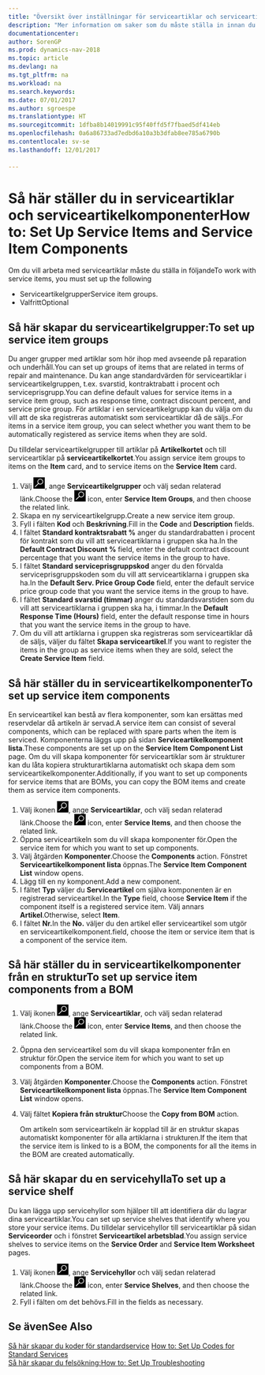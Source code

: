 ```yaml
---
title: "Översikt över inställningar för serviceartiklar och serviceartikelkomponenter"
description: "Mer information om saker som du måste ställa in innan du kan använda serviceartiklar, inklusive standardvärden, till exempel svarstid, kontraktrabatt i procent och serviceprisgrupp."
documentationcenter: 
author: SorenGP
ms.prod: dynamics-nav-2018
ms.topic: article
ms.devlang: na
ms.tgt_pltfrm: na
ms.workload: na
ms.search.keywords: 
ms.date: 07/01/2017
ms.author: sgroespe
ms.translationtype: HT
ms.sourcegitcommit: 1dfba8b14019991c95f40ffd5f7fbaed5df414eb
ms.openlocfilehash: 0a6a86733ad7edbd6a10a3b3dfab8ee785a6790b
ms.contentlocale: sv-se
ms.lasthandoff: 12/01/2017

---
```

# <a name="how-to-set-up-service-items-and-service-item-components"></a><span data-ttu-id="40bdb-103">Så här ställer du in serviceartiklar och serviceartikelkomponenter</span><span class="sxs-lookup"><span data-stu-id="40bdb-103">How to: Set Up Service Items and Service Item Components</span></span>
<span data-ttu-id="40bdb-104">Om du vill arbeta med serviceartiklar måste du ställa in följande</span><span class="sxs-lookup"><span data-stu-id="40bdb-104">To work with service items, you must set up the following</span></span>

* <span data-ttu-id="40bdb-105">Serviceartikelgrupper</span><span class="sxs-lookup"><span data-stu-id="40bdb-105">Service item groups.</span></span> 
* <span data-ttu-id="40bdb-106">Valfritt</span><span class="sxs-lookup"><span data-stu-id="40bdb-106">Optional</span></span>

## <a name="to-set-up-service-item-groups"></a><span data-ttu-id="40bdb-107">Så här skapar du serviceartikelgrupper:</span><span class="sxs-lookup"><span data-stu-id="40bdb-107">To set up service item groups</span></span>
<span data-ttu-id="40bdb-108">Du anger grupper med artiklar som hör ihop med avseende på reparation och underhåll.</span><span class="sxs-lookup"><span data-stu-id="40bdb-108">You can set up groups of items that are related in terms of repair and maintenance.</span></span> <span data-ttu-id="40bdb-109">Du kan ange standardvärden för serviceartiklar i serviceartikelgruppen, t.ex. svarstid, kontraktrabatt i procent och serviceprisgrupp.</span><span class="sxs-lookup"><span data-stu-id="40bdb-109">You can define default values for service items in a service item group, such as response time, contract discount percent, and service price group.</span></span> <span data-ttu-id="40bdb-110">För artiklar i en serviceartikelgrupp kan du välja om du vill att de ska registreras automatiskt som serviceartiklar då de säljs..</span><span class="sxs-lookup"><span data-stu-id="40bdb-110">For items in a service item group, you can select whether you want them to be automatically registered as service items when they are sold.</span></span>  
  
<span data-ttu-id="40bdb-111">Du tilldelar serviceartikelgrupper till artiklar på **Artikelkortet** och till serviceartiklar på **serviceartikelkortet**.</span><span class="sxs-lookup"><span data-stu-id="40bdb-111">You assign service item groups to items on the **Item** card, and to service items on the **Service Item** card.</span></span>  
  
1. <span data-ttu-id="40bdb-112">Välj ![Söka efter sida eller rapport](media/ui-search/search_small.png "ikonen Söka efter sida eller rapport"), ange **Serviceartikelgrupper** och välj sedan relaterad länk.</span><span class="sxs-lookup"><span data-stu-id="40bdb-112">Choose the ![Search for Page or Report](media/ui-search/search_small.png "Search for Page or Report icon") icon, enter **Service Item Groups**, and then choose the related link.</span></span>  
2. <span data-ttu-id="40bdb-113">Skapa en ny serviceartikelgrupp.</span><span class="sxs-lookup"><span data-stu-id="40bdb-113">Create a new service item group.</span></span>  
3. <span data-ttu-id="40bdb-114">Fyll i fälten **Kod** och **Beskrivning**.</span><span class="sxs-lookup"><span data-stu-id="40bdb-114">Fill in the **Code** and **Description** fields.</span></span>  
4. <span data-ttu-id="40bdb-115">I fältet **Standard kontraktsrabatt %** anger du standardrabatten i procent för kontrakt som du vill att serviceartiklarna i gruppen ska ha.</span><span class="sxs-lookup"><span data-stu-id="40bdb-115">In the **Default Contract Discount %** field, enter the default contract discount percentage that you want the service items in the group to have.</span></span>  
5. <span data-ttu-id="40bdb-116">I fältet **Standard serviceprisgruppskod** anger du den förvalda serviceprisgruppskoden som du vill att serviceartiklarna i gruppen ska ha.</span><span class="sxs-lookup"><span data-stu-id="40bdb-116">In the **Default Serv. Price Group Code** field, enter the default service price group code that you want the service items in the group to have.</span></span>  
6. <span data-ttu-id="40bdb-117">I fältet **Standard svarstid (timmar)** anger du standardsvarstiden som du vill att serviceartiklarna i gruppen ska ha, i timmar.</span><span class="sxs-lookup"><span data-stu-id="40bdb-117">In the **Default Response Time (Hours)** field, enter the default response time in hours that you want the service items in the group to have.</span></span>  
7. <span data-ttu-id="40bdb-118">Om du vill att artiklarna i gruppen ska registreras som serviceartiklar då de säljs, väljer du fältet **Skapa serviceartikel**.</span><span class="sxs-lookup"><span data-stu-id="40bdb-118">If you want to register the items in the group as service items when they are sold, select the **Create Service Item** field.</span></span>  

## <a name="to-set-up-service-item-components"></a><span data-ttu-id="40bdb-119">Så här ställer du in serviceartikelkomponenter</span><span class="sxs-lookup"><span data-stu-id="40bdb-119">To set up service item components</span></span>
<span data-ttu-id="40bdb-120">En serviceartikel kan bestå av flera komponenter, som kan ersättas med reservdelar då artikeln är servad.</span><span class="sxs-lookup"><span data-stu-id="40bdb-120">A service item can consist of several components, which can be replaced with spare parts when the item is serviced.</span></span> <span data-ttu-id="40bdb-121">Komponenterna läggs upp på sidan **Serviceartikelkomponent lista**.</span><span class="sxs-lookup"><span data-stu-id="40bdb-121">These components are set up on the **Service Item Component List** page.</span></span> <span data-ttu-id="40bdb-122">Om du vill skapa komponenter för serviceartiklar som är strukturer kan du låta kopiera strukturartiklarna automatiskt och skapa dem som serviceartikelkomponenter.</span><span class="sxs-lookup"><span data-stu-id="40bdb-122">Additionally, if you want to set up components for service items that are BOMs, you can copy the BOM items and create them as service item components.</span></span> 
  
1. <span data-ttu-id="40bdb-123">Välj ikonen ![Söka efter sida eller rapport](media/ui-search/search_small.png "ikonen Söka efter sida eller rapport"), ange **Serviceartiklar**, och välj sedan relaterad länk.</span><span class="sxs-lookup"><span data-stu-id="40bdb-123">Choose the ![Search for Page or Report](media/ui-search/search_small.png "Search for Page or Report icon") icon, enter **Service Items**, and then choose the related link.</span></span> 
2. <span data-ttu-id="40bdb-124">Öppna serviceartikeln som du vill skapa komponenter för.</span><span class="sxs-lookup"><span data-stu-id="40bdb-124">Open the service item for which you want to set up components.</span></span>  
3. <span data-ttu-id="40bdb-125">Välj åtgärden **Komponenter**.</span><span class="sxs-lookup"><span data-stu-id="40bdb-125">Choose the **Components** action.</span></span> <span data-ttu-id="40bdb-126">Fönstret **Serviceartikelkomponent lista** öppnas.</span><span class="sxs-lookup"><span data-stu-id="40bdb-126">The **Service Item Component List** window opens.</span></span>  
4. <span data-ttu-id="40bdb-127">Lägg till en ny komponent.</span><span class="sxs-lookup"><span data-stu-id="40bdb-127">Add a new component.</span></span>  
5. <span data-ttu-id="40bdb-128">I fältet **Typ** väljer du **Serviceartikel** om själva komponenten är en registrerad serviceartikel.</span><span class="sxs-lookup"><span data-stu-id="40bdb-128">In the **Type** field, choose **Service Item** if the component itself is a registered service item.</span></span> <span data-ttu-id="40bdb-129">Välj annars **Artikel**.</span><span class="sxs-lookup"><span data-stu-id="40bdb-129">Otherwise, select **Item**.</span></span>  
6. <span data-ttu-id="40bdb-130">I fältet **Nr.**</span><span class="sxs-lookup"><span data-stu-id="40bdb-130">In the **No.**</span></span> <span data-ttu-id="40bdb-131">väljer du den artikel eller serviceartikel som utgör en serviceartikelkomponent.</span><span class="sxs-lookup"><span data-stu-id="40bdb-131">field, choose the item or service item that is a component of the service item.</span></span>  

## <a name="to-set-up-service-item-components-from-a-bom"></a><span data-ttu-id="40bdb-132">Så här ställer du in serviceartikelkomponenter från en struktur</span><span class="sxs-lookup"><span data-stu-id="40bdb-132">To set up service item components from a BOM</span></span>
1.  <span data-ttu-id="40bdb-133">Välj ikonen ![Söka efter sida eller rapport](media/ui-search/search_small.png "ikonen Söka efter sida eller rapport"), ange **Serviceartiklar**, och välj sedan relaterad länk.</span><span class="sxs-lookup"><span data-stu-id="40bdb-133">Choose the ![Search for Page or Report](media/ui-search/search_small.png "Search for Page or Report icon") icon, enter **Service Items**, and then choose the related link.</span></span>  
2. <span data-ttu-id="40bdb-134">Öppna den serviceartikel som du vill skapa komponenter från en struktur för.</span><span class="sxs-lookup"><span data-stu-id="40bdb-134">Open the service item for which you want to set up components from a BOM.</span></span>  
3. <span data-ttu-id="40bdb-135">Välj åtgärden **Komponenter**.</span><span class="sxs-lookup"><span data-stu-id="40bdb-135">Choose the **Components** action.</span></span> <span data-ttu-id="40bdb-136">Fönstret **Serviceartikelkomponent lista** öppnas.</span><span class="sxs-lookup"><span data-stu-id="40bdb-136">The **Service Item Component List** window opens.</span></span>  
4. <span data-ttu-id="40bdb-137">Välj fältet **Kopiera från struktur**</span><span class="sxs-lookup"><span data-stu-id="40bdb-137">Choose the **Copy from BOM** action.</span></span>  
  
    <span data-ttu-id="40bdb-138">Om artikeln som serviceartikeln är kopplad till är en struktur skapas automatiskt komponenter för alla artiklarna i strukturen.</span><span class="sxs-lookup"><span data-stu-id="40bdb-138">If the item that the service item is linked to is a BOM, the components for all the items in the BOM are created automatically.</span></span>  

## <a name="to-set-up-a-service-shelf"></a><span data-ttu-id="40bdb-139">Så här skapar du en servicehylla</span><span class="sxs-lookup"><span data-stu-id="40bdb-139">To set up a service shelf</span></span>
<span data-ttu-id="40bdb-140">Du kan lägga upp servicehyllor som hjälper till att identifiera där du lagrar dina serviceartiklar.</span><span class="sxs-lookup"><span data-stu-id="40bdb-140">You can set up service shelves that identify where you store your service items.</span></span> <span data-ttu-id="40bdb-141">Du tilldelar servicehyllor till serviceartiklar på sidan **Serviceorder** och i fönstret **Serviceartikel arbetsblad**.</span><span class="sxs-lookup"><span data-stu-id="40bdb-141">You assign service shelves to service items on the **Service Order** and **Service Item Worksheet** pages.</span></span>  
  
1. <span data-ttu-id="40bdb-142">Välj ikonen ![Söka efter sida eller rapport](media/ui-search/search_small.png "ikonen Söka efter sida eller rapport"), ange **Servicehyllor** och välj sedan relaterad länk.</span><span class="sxs-lookup"><span data-stu-id="40bdb-142">Choose the ![Search for Page or Report](media/ui-search/search_small.png "Search for Page or Report icon") icon, enter **Service Shelves**, and then choose the related link.</span></span>
2. <span data-ttu-id="40bdb-143">Fyll i fälten om det behövs.</span><span class="sxs-lookup"><span data-stu-id="40bdb-143">Fill in the fields as necessary.</span></span>

## <a name="see-also"></a><span data-ttu-id="40bdb-144">Se även</span><span class="sxs-lookup"><span data-stu-id="40bdb-144">See Also</span></span>
<span data-ttu-id="40bdb-145">[Så här skapar du koder för standardservice](service-how-setup-service-coding.md) </span><span class="sxs-lookup"><span data-stu-id="40bdb-145">[How to: Set Up Codes for Standard Services](service-how-setup-service-coding.md) </span></span>  
[<span data-ttu-id="40bdb-146">Så här skapar du felsökning:</span><span class="sxs-lookup"><span data-stu-id="40bdb-146">How to: Set Up Troubleshooting</span></span>](service-how-setup-troubleshooting.md)
